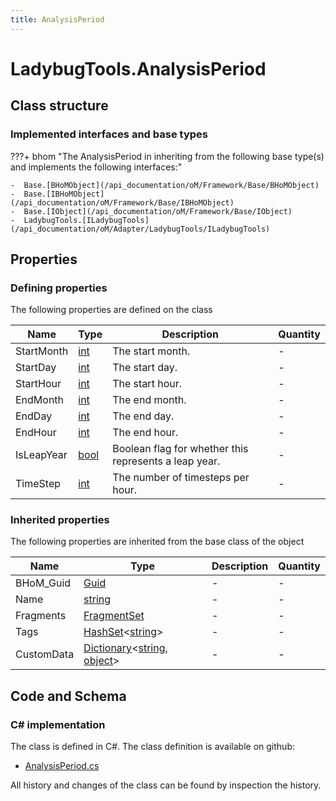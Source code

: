 ```yaml
---
title: AnalysisPeriod
---
```


# LadybugTools.AnalysisPeriod



## Class structure

### Implemented interfaces and base types

???+ bhom "The AnalysisPeriod in inheriting from the following base type(s) and implements the following interfaces:"

    -  Base.[BHoMObject](/api_documentation/oM/Framework/Base/BHoMObject)
    -  Base.[IBHoMObject](/api_documentation/oM/Framework/Base/IBHoMObject)
    -  Base.[IObject](/api_documentation/oM/Framework/Base/IObject)
    -  LadybugTools.[ILadybugTools](/api_documentation/oM/Adapter/LadybugTools/ILadybugTools)


## Properties



### Defining properties

The following properties are defined on the class

| Name             | Type             | Description      | Quantity         |
|------------------|------------------|------------------|------------------|
| StartMonth | [int](https://learn.microsoft.com/en-us/dotnet/api/System.Int32?view=netstandard-2.0) | The start month. | - |
| StartDay | [int](https://learn.microsoft.com/en-us/dotnet/api/System.Int32?view=netstandard-2.0) | The start day. | - |
| StartHour | [int](https://learn.microsoft.com/en-us/dotnet/api/System.Int32?view=netstandard-2.0) | The start hour. | - |
| EndMonth | [int](https://learn.microsoft.com/en-us/dotnet/api/System.Int32?view=netstandard-2.0) | The end month. | - |
| EndDay | [int](https://learn.microsoft.com/en-us/dotnet/api/System.Int32?view=netstandard-2.0) | The end day. | - |
| EndHour | [int](https://learn.microsoft.com/en-us/dotnet/api/System.Int32?view=netstandard-2.0) | The end hour. | - |
| IsLeapYear | [bool](https://learn.microsoft.com/en-us/dotnet/api/System.Boolean?view=netstandard-2.0) | Boolean flag for whether this represents a leap year. | - |
| TimeStep | [int](https://learn.microsoft.com/en-us/dotnet/api/System.Int32?view=netstandard-2.0) | The number of timesteps per hour. | - |


### Inherited properties
The following properties are inherited from the base class of the object

| Name             | Type             | Description      | Quantity         |
|------------------|------------------|------------------|------------------|
| BHoM_Guid | [Guid](https://learn.microsoft.com/en-us/dotnet/api/System.Guid?view=netstandard-2.0) | - | - |
| Name | [string](https://learn.microsoft.com/en-us/dotnet/api/System.String?view=netstandard-2.0) | - | - |
| Fragments | [FragmentSet](/api_documentation/oM/Framework/Base/FragmentSet) | - | - |
| Tags | [HashSet](https://learn.microsoft.com/en-us/dotnet/api/System.Collections.Generic.HashSet-1?view=netstandard-2.0)&lt;[string](https://learn.microsoft.com/en-us/dotnet/api/System.String?view=netstandard-2.0)&gt; | - | - |
| CustomData | [Dictionary](https://learn.microsoft.com/en-us/dotnet/api/System.Collections.Generic.Dictionary-2?view=netstandard-2.0)&lt;[string](https://learn.microsoft.com/en-us/dotnet/api/System.String?view=netstandard-2.0), [object](https://learn.microsoft.com/en-us/dotnet/api/System.Object?view=netstandard-2.0)&gt; | - | - |


## Code and Schema

### C# implementation

The class is defined in C#. The class definition is available on github:

- [AnalysisPeriod.cs](https://github.com/BHoM/LadybugTools_Toolkit/blob/develop/LadybugTools_oM/MetaData/AnalysisPeriod.cs)

All history and changes of the class can be found by inspection the history.
